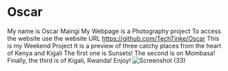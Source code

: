 # Oscar
My name is Oscar Maingi
My Webpage is a Photography project
To access the website use the website URL https://github.com/TechTinke/Oscar
This is my Weekend Project
It is a preview of three catchy places from the heart of Kenya and Kigali
The first one is Sunsets!
The second is on Mombasa!
Finally, the third is of Kigali, Rwanda!
Enjoy!
![Screenshot (33)](https://github.com/user-attachments/assets/c9feb4c5-6f72-4817-8865-3dff2d9197e1)
